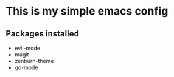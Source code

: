 # This is my simple emacs config
## Packages installed
- evil-mode
- magit
- zenburn-theme
- go-mode
